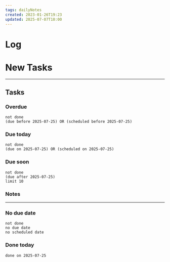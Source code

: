 ```yaml
---
tags: dailyNotes
created: 2023-01-26T19:23
updated: 2025-07-07T10:00
---
```

# Log


# New Tasks


----
## Tasks
### Overdue
```tasks
not done
(due before 2025-07-25) OR (scheduled before 2025-07-25)
```

### Due today
```tasks
not done
(due on 2025-07-25) OR (scheduled on 2025-07-25)
```

### Due soon
```tasks
not done
(due after 2025-07-25)
limit 10
```

### Notes

----
### No due date
```tasks
not done
no due date
no scheduled date
```

### Done today
```tasks
done on 2025-07-25
```
